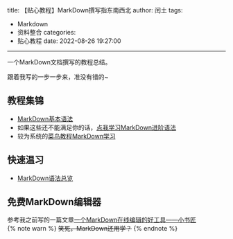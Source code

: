 title: 【贴心教程】MarkDown撰写指东南西北
author: 闰土
tags:
  - Markdown
  - 资料整合
categories:
  - 贴心教程
date: 2022-08-26 19:27:00
---
一个MarkDown文档撰写的教程总结。    
<!-- more -->
跟着我写的一步一步来，准没有错的~    
## 教程集锦
- [MarkDown基本语法](https://markdown.com.cn/basic-syntax/)    
- 如果这些还不能满足你的话，[点我学习MarkDown进阶语法](https://markdown.com.cn/extended-syntax/)    
- 较为系统的[菜鸟教程MarkDown学习](https://www.runoob.com/markdown/md-tutorial.html)    

## 快速温习
- [MarkDown语法总览](https://markdown.com.cn/cheat-sheet.html#%E6%80%BB%E8%A7%88)    

## 免费MarkDown编辑器
参考我之前写的一篇文章[一个MarkDown在线编辑的好工具——小书匠](https://tbdriver.github.io/2022/一个Markdown在线编辑的好工具——小书匠/)    
{% note warn %}
~~笑死，MarkDown还用学？~~
{% endnote %}